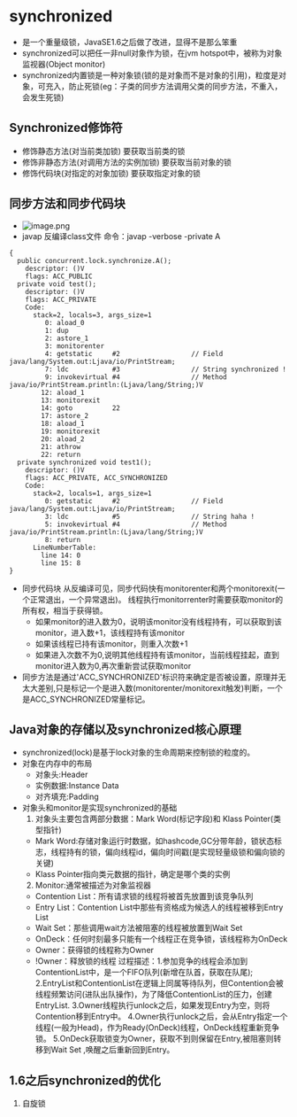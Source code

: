 # synchronized
 - 是一个重量级锁，JavaSE1.6之后做了改进，显得不是那么笨重
 - synchronized可以把任一非null对象作为锁，在jvm hotspot中，被称为对象监视器(Object monitor)
 - synchronized内置锁是一种对象锁(锁的是对象而不是对象的引用)，粒度是对象，可充入，防止死锁(eg：子类的同步方法调用父类的同步方法，不重入，会发生死锁)
 
## Synchronized修饰符
- 修饰静态方法(对当前类加锁)
  要获取当前类的锁
- 修饰非静态方法(对调用方法的实例加锁)
  要获取当前对象的锁
- 修饰代码块(对指定的对象加锁)
  要获取指定对象的锁
## 同步方法和同步代码块
- ![image.png](https://i.loli.net/2019/09/16/H8RQWvn4NzGuO9E.png)
- javap 反编译class文件
命令：javap -verbose -private A
```
{
  public concurrent.lock.synchronize.A();
    descriptor: ()V
    flags: ACC_PUBLIC
  private void test();
    descriptor: ()V
    flags: ACC_PRIVATE
    Code:
      stack=2, locals=3, args_size=1
         0: aload_0
         1: dup
         2: astore_1
         3: monitorenter
         4: getstatic     #2                  // Field java/lang/System.out:Ljava/io/PrintStream;
         7: ldc           #3                  // String synchronized !
         9: invokevirtual #4                  // Method java/io/PrintStream.println:(Ljava/lang/String;)V
        12: aload_1
        13: monitorexit
        14: goto          22
        17: astore_2
        18: aload_1
        19: monitorexit
        20: aload_2
        21: athrow
        22: return
  private synchronized void test1();
    descriptor: ()V
    flags: ACC_PRIVATE, ACC_SYNCHRONIZED
    Code:
      stack=2, locals=1, args_size=1
         0: getstatic     #2                  // Field java/lang/System.out:Ljava/io/PrintStream;
         3: ldc           #5                  // String haha !
         5: invokevirtual #4                  // Method java/io/PrintStream.println:(Ljava/lang/String;)V
         8: return
      LineNumberTable:
        line 14: 0
        line 15: 8
}
```
- 同步代码块
  从反编译可见，同步代码快有monitorenter和两个monitorexit(一个正常退出，一个异常退出)。
  线程执行monitorrenter时需要获取monitor的所有权，相当于获得锁。
  - 如果monitor的进入数为0，说明该monitor没有线程持有，可以获取到该monitor，进入数+1，该线程持有该monitor
  - 如果该线程已持有该monitor，则重入次数+1
  - 如果进入次数不为0,说明其他线程持有该monitor，当前线程挂起，直到monitor进入数为0,再次重新尝试获取monitor
- 同步方法是通过'ACC_SYNCHRONIZED'标识符来确定是否被设置，原理并无太大差别,只是标记一个是进入数(monitorenter/monitorexit触发)判断，一个是ACC_SYNCHRONIZED常量标记。

## Java对象的存储以及synchronized核心原理
- synchronized(lock)是基于lock对象的生命周期来控制锁的粒度的。
- 对象在内存中的布局
  - 对象头:Header
  - 实例数据:Instance Data
  - 对齐填充:Padding
- 对象头和monitor是实现synchronized的基础
  1. 对象头主要包含两部分数据：Mark Word(标记字段)和 Klass Pointer(类型指针)
    - Mark Word:存储对象运行时数据，如hashcode,GC分带年龄，锁状态标志，线程持有的锁，偏向线程id，偏向时间戳(是实现轻量级锁和偏向锁的关键)
    - Klass Pointer指向类元数据的指针，确定是哪个类的实例
  2. Monitor:通常被描述为对象监视器
    - Contention List：所有请求锁的线程将被首先放置到该竞争队列
    - Entry List：Contention List中那些有资格成为候选人的线程被移到Entry List
    - Wait Set：那些调用wait方法被阻塞的线程被放置到Wait Set
    - OnDeck：任何时刻最多只能有一个线程正在竞争锁，该线程称为OnDeck
    - Owner：获得锁的线程称为Owner
    - !Owner：释放锁的线程
    过程描述：1.参加竞争的线程会添加到ContentionList中，是一个FIFO队列(新增在队首，获取在队尾);
    2.EntryList和ContentionList在逻辑上同属等待队列，但Contention会被线程频繁访问(进队出队操作)，为了降低ContentionList的压力，创建EntryList.
    3.Owner线程执行unlock之后，如果发现Entry为空，则将Contention移到Entry中。
    4.Owner执行unlock之后，会从Entry指定一个线程(一般为Head)，作为Ready(OnDeck)线程，OnDeck线程重新竞争锁。
    5.OnDeck获取锁变为Owner，获取不到则保留在Entry,被阻塞则转移到Wait Set ,唤醒之后重新回到Entry。
    
## 1.6之后synchronized的优化
1. 自旋锁
